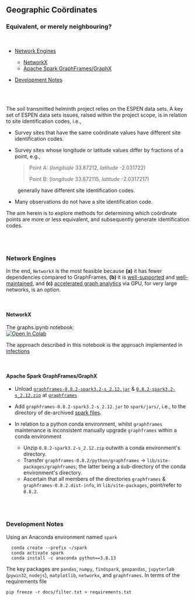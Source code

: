 <br>

## Geographic Co&ouml;rdinates
### Equivalent, or merely neighbouring?


<br>

* [Network Engines](#network-engines)
  * [NetworkX](#networkx)
  * [Apache Spark GraphFrames/GraphX](#apache-spark-graphframesgraphx)

* [Development Notes](#development-notes)

<br>
<br>

The soil transmitted helminth project relies on the ESPEN data sets.  A key set of ESPEN data sets issues, raised within the 
project scope, is in relation to site identification codes, i.e.,

* Survey sites that have the same co&ouml;rdinate values have different site identification codes.

* Survey sites whose longitude or latitude values differ by fractions of a point, e.g.,<br>
  > Point A: (*longitude* 33.87212, *latitude* -2.031722)
  > 
  > Point B: (*longitude* 33.872115, *latitude* -2.0317217)


&nbsp; &nbsp; &nbsp; &nbsp; generally have different site identification codes.

* Many observations do not have a site identification code.

The aim herein is to explore methods for determining which co&ouml;rdinate points are more or less equivalent, and 
subsequently generate identification codes.

<br>
<br>

### Network Engines

In the end, ``NetworkX`` is the most feasible because **(a)** it has fewer dependencies compared to GraphFrames, **(b)** it 
is [well-supported](https://networkx.org/documentation/stable/developer/about_us.html#support) and 
[well-maintained](https://github.com/networkx/networkx/releases), and 
**(c)** [accelerated graph analytics](https://www.nvidia.com/en-us/glossary/data-science/networkx/) via GPU, for very large
networks, is an option.

<br>

#### NetworkX

The graphs.ipynb notebook: <br>
[![Open In Colab](https://colab.research.google.com/assets/colab-badge.svg)](https://colab.research.google.com/github/helminthiases/networks/blob/develop/notebooks/graphs.ipynb)

The approach described in this notebook is the approach implemented in [infections](https://www.github.com/helminthiases/infections)

<br>

#### Apache Spark GraphFrames/GraphX

* Unload [`graphframes-0.8.2-spark3.2-s_2.12.jar`](https://repos.spark-packages.org/graphframes/graphframes/0.8.2-spark3.2-s_2.12/graphframes-0.8.2-spark3.2-s_2.12.jar) 
  & [`0.8.2-spark3.2-s_2.12.zip`](https://github.com/graphframes/graphframes/archive/1cd7abb0f424fd76d76ea07438e6486f44fbb440.zip) 
  at  [``graphframes``](https://spark-packages.org/package/graphframes/graphframes)

* Add ``graphframes-0.8.2-spark3.2-s_2.12.jar`` to ``spark/jars/``, i.e., to the directory of 
  de-archived [spark files](https://www.apache.org/dyn/closer.lua/spark/spark-3.2.1/spark-3.2.1-bin-hadoop3.2.tgz).

* In relation to a python conda environment, whilst ``graphframes`` maintenance is inconsistent manually upgrade ``graphframes`` within a conda environment
  * Unzip `0.8.2-spark3.2-s_2.12.zip` outwith a conda environment's directory. 
  * Transfer ``graphframes-0.8.2/python/graphframes`` &rarr; ``lib/site-packages/graphframes``; the latter being a sub-directory of the conda environment's directory.
  * Ascertain that all members of the directories  ``graphframes`` & ``graphframes-0.8.2.dist-info``, in ``lib/site-packages``, point/refer to ``0.8.2``.

<br>
<br>

### Development Notes

Using an Anaconda environment named ``spark``

````shell
  conda create --prefix ~/spark
  conda activate spark
  conda install -c anaconda python==3.8.13
````

The key packages are ``pandas``, ``numpy``, ``findspark``, ``geopandas``, ``jupyterlab`` (``pywin32``, ``nodejs``), 
``matplotlib``, ``networkx``, and ``graphframes``.  In terms of the requirements file

````shell
pip freeze -r docs/filter.txt > requirements.txt
````

<br>
<br>

<br>
<br>

<br>
<br>

<br>
<br>